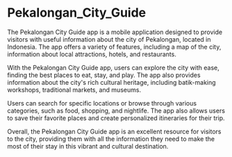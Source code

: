 # Pekalongan_City_Guide

The Pekalongan City Guide app is a mobile application designed to provide visitors with useful information about the city of Pekalongan, located in Indonesia. The app offers a variety of features, including a map of the city, information about local attractions, hotels, and restaurants.

With the Pekalongan City Guide app, users can explore the city with ease, finding the best places to eat, stay, and play. The app also provides information about the city's rich cultural heritage, including batik-making workshops, traditional markets, and museums.

Users can search for specific locations or browse through various categories, such as food, shopping, and nightlife. The app also allows users to save their favorite places and create personalized itineraries for their trip.

Overall, the Pekalongan City Guide app is an excellent resource for visitors to the city, providing them with all the information they need to make the most of their stay in this vibrant and cultural destination.
